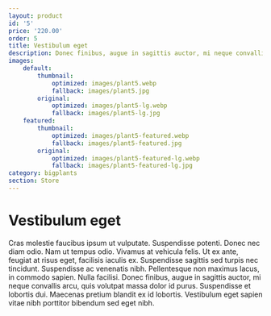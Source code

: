 ```yaml
---
layout: product
id: '5'
price: '220.00'
order: 5
title: Vestibulum eget
description: Donec finibus, augue in sagittis auctor, mi neque convallis arcu, quis volutpat massa dolor id purus.
images:
    default:
        thumbnail:
            optimized: images/plant5.webp
            fallback: images/plant5.jpg
        original:
            optimized: images/plant5-lg.webp
            fallback: images/plant5-lg.jpg
    featured: 
        thumbnail:
            optimized: images/plant5-featured.webp
            fallback: images/plant5-featured.jpg
        original:
            optimized: images/plant5-featured-lg.webp
            fallback: images/plant5-featured-lg.jpg
category: bigplants
section: Store
---
```


# Vestibulum eget

Cras molestie faucibus ipsum ut vulputate. Suspendisse potenti. Donec nec diam odio. Nam ut tempus odio. Vivamus at vehicula felis. Ut ex ante, feugiat at risus eget, facilisis iaculis ex. Suspendisse sagittis sed turpis nec tincidunt. Suspendisse ac venenatis nibh. Pellentesque non maximus lacus, in commodo sapien. Nulla facilisi. Donec finibus, augue in sagittis auctor, mi neque convallis arcu, quis volutpat massa dolor id purus. Suspendisse et lobortis dui. Maecenas pretium blandit ex id lobortis. Vestibulum eget sapien vitae nibh porttitor bibendum sed eget nibh.